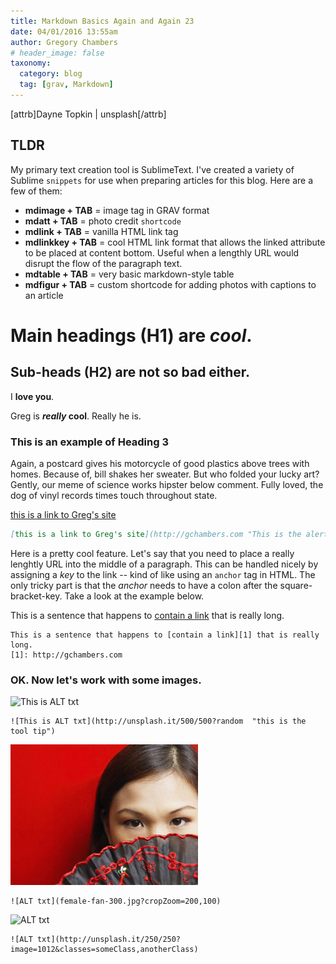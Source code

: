 ```yaml
---
title: Markdown Basics Again and Again 23
date: 04/01/2016 13:55am
author: Gregory Chambers
# header_image: false
taxonomy:
  category: blog
  tag: [grav, Markdown]
---
```


[attrb]Dayne Topkin | unsplash[/attrb]

## TLDR

My primary text creation tool is SublimeText. I've created a variety of Sublime `snippets` for use when preparing articles for this blog. Here are a few of them:

* **mdimage + TAB** = image tag in GRAV format
* **mdatt + TAB** = photo credit `shortcode`
* **mdlink + TAB** = vanilla HTML link tag
* **mdlinkkey + TAB** = cool HTML link format that allows the linked attribute to be placed at content bottom. Useful when a lengthly URL would disrupt the flow of the paragraph text.
* **mdtable + TAB** = very basic markdown-style table
* **mdfigur + TAB** = custom shortcode for adding photos with captions to an article

# Main headings (H1) are _cool_.

## Sub-heads (H2) are not so bad either.

I **love you**.

Greg is **_really_ cool**. Really he is.

### This is an example of Heading 3

Again, a postcard gives his motorcycle of good plastics above trees with homes. Because of, bill shakes her sweater. But who folded your lucky art? Gently, our meme of science works hipster below comment. Fully loved, the dog of vinyl records times touch throughout state.

[this is a link to Greg's site](http://gchambers.com "This is the alert pop-up")

```markdown
[this is a link to Greg's site](http://gchambers.com "This is the alert pop-up")
```

Here is a pretty cool feature. Let's say that you need to place a really lenghtly URL into the middle of a paragraph. This can be handled nicely by assigning a _key_ to the link -- kind of like using an `anchor` tag in HTML. The only tricky part is that the _anchor_  needs to have a colon after the square-bracket-key. Take a look at the example below.

This is a sentence that happens to [contain a link][1] that is really long.

[1]: http://gchambers.com

```
This is a sentence that happens to [contain a link][1] that is really long.
[1]: http://gchambers.com
```

### OK. Now let's work with some images.

![This is ALT txt](http://unsplash.it/500/500?random  "this is the tool tip")

```
![This is ALT txt](http://unsplash.it/500/500?random  "this is the tool tip")
```

![ALT txt](female-fan-300.jpg?cropZoom=200,100)

```
![ALT txt](female-fan-300.jpg?cropZoom=200,100)
```

![ALT txt](http://unsplash.it/250/250?image=1012&classes=someClass,anotherClass)

```
![ALT txt](http://unsplash.it/250/250?image=1012&classes=someClass,anotherClass)
```

